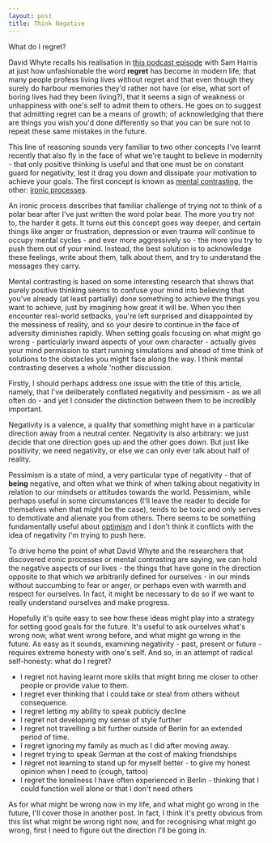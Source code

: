 ```yaml
---
layout: post
title: Think Negative
---
```

What do I regret?

David Whyte recalls his realisation in [this podcast episode](https://samharris.org/podcasts/240-boundaries-self/) with Sam Harris at just how unfashionable the word __regret__ has become in modern life; that many people profess living lives without regret and that even though they surely do harbour memories they'd rather not have (or else, what sort of boring lives had they been living?), that it seems a sign of weakness or unhappiness with one's self to admit them to others. He goes on to suggest that admitting regret can be a means of growth; of acknowledging that there are things you wish you'd done differently so that you can be sure not to repeat these same mistakes in the future.

This line of reasoning sounds very familiar to two other concepts I've learnt recently that also fly in the face of what we're taught to believe in modernity - that only positive thinking is useful and that one must be on constant guard for negativity, lest it drag you down and dissipate your motivation to achieve your goals. The first concept is known as [mental contrasting](https://www.happinesslab.fm/season-1-episodes/dont-accentuate-the-positive), the other: [ironic processes](https://www.happinesslab.fm/season-1-episodes/dont-think-of-a-white-bear).

An ironic process describes that familiar challenge of trying not to think of a polar bear after I've just written the word polar bear. The more you try not to, the harder it gets. It turns out this concept goes way deeper, and certain things like anger or frustration, depression or even trauma will continue to occupy mental cycles - and ever more aggressively so - the more you try to push them out of your mind. Instead, the best solution is to acknowledge these feelings, write about them, talk about them, and try to understand the messages they carry.

Mental contrasting is based on some interesting research that shows that purely positive thinking seems to confuse your mind into believing that you've already (at least partially) done something to achieve the things you want to achieve, just by imagining how great it will be. When you then encounter real-world setbacks, you're left surprised and disappointed by the messiness of reality, and so your desire to continue in the face of adversity diminishes rapidly. When setting goals focusing on what might go wrong - particularly inward aspects of your own character - actually gives your mind permission to start running simulations and ahead of time think of solutions to the obstacles you might face along the way. I think mental contrasting deserves a whole 'nother discussion.

Firstly, I should perhaps address one issue with the title of this article, namely, that I've deliberately conflated negativity and pessimism - as we all often do - and yet I consider the distinction between them to be incredibly important.

Negativity is a valence, a quality that something might have in a particular direction away from a neutral center. Negativity is also arbitrary: we just decide that one direction goes up and the other goes down. But just like positivity, we need negativity, or else we can only ever talk about half of reality.

Pessimism is a state of mind, a very particular type of negativity - that of __being__ negative, and often what we think of when talking about negativity in relation to our mindsets or attitudes towards the world. Pessimism, while perhaps useful in some circumstances (I'll leave the reader to decide for themselves when that might be the case), tends to be toxic and only serves to demotivate and alienate you from others. There seems to be something fundamentally useful about [optimism](https://en.wikipedia.org/wiki/A*_search_algorithm) and I don't think it conflicts with the idea of negativity I'm trying to push here.

To drive home the point of what David Whyte and the researchers that discovered ironic processes or mental contrasting are saying, we can hold the negative aspects of our lives - the things that have gone in the direction opposite to that which we arbitrarily defined for ourselves - in our minds without succumbing to fear or anger, or perhaps even with warmth and respect for ourselves. In fact, it might be necessary to do so if we want to really understand ourselves and make progress.

Hopefully it's quite easy to see how these ideas might play into a strategy for setting good goals for the future. It's useful to ask ourselves what's wrong now, what went wrong before, and what might go wrong in the future. As easy as it sounds, examining negativity - past, present or future - requires extreme honesty with one's self. And so, in an attempt of radical self-honesty: what do I regret?
  - I regret not having learnt more skills that might bring me closer to other people or provide value to them.
  - I regret ever thinking that I could take or steal from others without consequence.
  - I regret letting my ability to speak publicly decline
  - I regret not developing my sense of style further
  - I regret not travelling a bit further outside of Berlin for an extended period of time.
  - I regret ignoring my family as much as I did after moving away.
  - I regret trying to speak German at the cost of making friendships
  - I regret not learning to stand up for myself better - to give my honest opinion when I need to (cough, tattoo)
  - I regret the loneliness I have often experienced in Berlin - thinking that I could function well alone or that I don't need others

As for what might be wrong now in my life, and what might go wrong in the future, I'll cover those in another post. In fact, I think it's pretty obvious from this list what might be wrong right now, and for recognising what might go wrong, first I need to figure out the direction I'll be going in.
